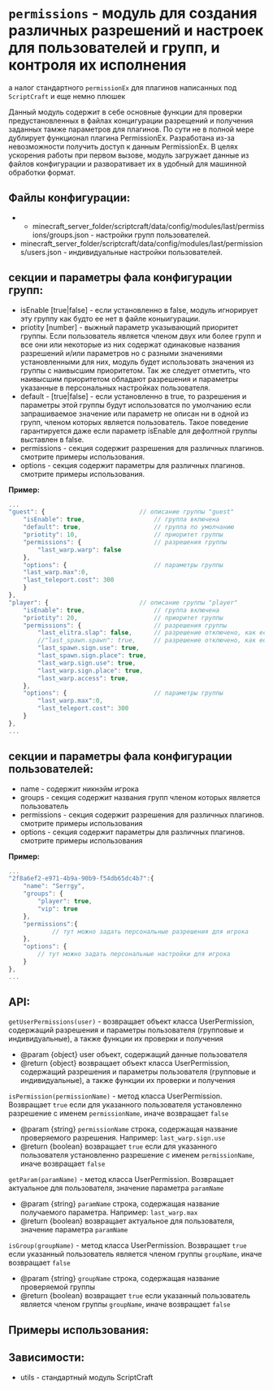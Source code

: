 <!-- TITLE: permissions -->
<!-- SUBTITLE: описание модуля permissions -->

# `permissions` - модуль для создания различных разрешений и настроек для пользователей и групп, и контроля их исполнения

а налог стандартного `permissionEx` для плагинов  написанных под `ScriptCraft` и еще немно плюшек

Данный модуль содержит в себе основные функции для проверки предустановленных в файлах концигурации разрещений и получения заданных тамже параметров для плагинов.
По сути не в полной мере дублирует функционал плагина PermissionEx. Разработана из-за невозможности получить доступ к данным PermissionEx.
В целях ускорения работы при первом вызове, модуль загружает данные из файлов конфигурации и разворативает их в удобный для машинной обработки формат.

## Файлы конфигурации:

- - minecraft_server_folder/scriptcraft/data/config/modules/last/permissions/groups.json - настройки групп пользователей.
- minecraft_server_folder/scriptcraft/data/config/modules/last/permissions/users.json - индивидуальные настройки пользователей.

## секции и параметры фала конфигурации групп:

- isEnable [true|false] - если установленно в false, модуль игнорирует эту группу как будто ее нет в файле коныигурации.
- priotity [number] - выжный параметр указывающий приоритет группы. Если пользователь является членом двух или более групп и все они или некоторые из них содержат одинаковые названия разрешений и/или параметров но с разными значениями установленными для них, модуль будет использовать значения из группы с наивысшим приоритетом. Так же следует отметить, что наивысшим приоритетом обладают разрешения и параметры указанные в персональных настройках пользователя.
- default - [true|false] - если установленно в true, то разрешения и параметры этой группы будут использоватся по умолчанию если запрашиваемое значение или параметр не описан ни в одной из групп, членом которых является пользователь. Такое поведение гарантируется даже если параметр isEnable для дефолтной группы выставлен в false.
- permissions - секция содержит разрешения для различных плагинов. смотрите примеры использования.
- options - секция содержит параметры для различных плагинов. смотрите примеры использования.

**Пример:**
```javascript
...
"guest": {							// описание группы "guest"
	"isEnable": true,					// группа включена
	"default": true, 					// группа по умолчанию
	"priotity": 10,						// приоритет группы
	"permissions": {					// разрешения группы
		"last_warp.warp": false         
	},
	"options": {						// параметры группы
    "last_warp.max":0,
    "last_teleport.cost": 300
	}
},
"player": {							// описание группы "player"
	"isEnable": true,					// группа включена
	"priotity": 20,						// приоритет группы
	"permissions": {					// разрешения группы
		"last_elitra.slap": false,  	// разрешение отключено, как если бы его вообще небыло
		//"last_spawn.spawn": true,		// разрешение отключено, как если бы его вообще небыло
		"last_spawn.sign.use": true,
		"last_spawn.sign.place": true,
		"last_warp.sign.use": true,
		"last_warp.sign.place": true,
		"last_warp.access": true,
	},
	"options": {						// параметры группы
		"last_warp.max":0,
		"last_teleport.cost": 300
	}
},
...
```

## секции и параметры фала конфигурации пользователей:
- name - содержит никнэйм игрока
- groups - секция содержит названия групп членом которых является пользователь
- permissions - секция содержит разрешения для различных плагинов. смотрите примеры использования
- options - секция содержит параметры для различных плагинов. смотрите примеры использования

**Пример:**
```javascript
...
"2f8a6ef2-e971-4b9a-90b9-f54db65dc4b7":{
	"name": "Serrgy",
	"groups": {
		"player": true,
		"vip": true
	},
	"permissions":{
			// тут можно задать персональные разрешения для игрока
	},
	"options": {
		// тут можно задать персональные настройки для игрока
	}
},
...
```

## API:

`getUserPermissions(user)` -  возвращает объект класса UserPermission, содержащий разрешения и параметры пользователя (групповые и индивидуальные), а также функции их проверки и получения
 * @param  {object} user объект, содержащий данные пользователя
 * @return {object}      возвращает объект класса UserPermission, содержащий разрешения и параметры пользователя (групповые и индивидуальные), а также функции их проверки и получения
 
`isPermission(permissionName)` - метод класса UserPermission. Возвращает `true` если для указанного пользователя установленно разрешение с именем `permissionName`, иначе возвращает `false`
 * @param {string}         `permissionName` строка, содержащая название проверяемого разрешения. Например: `last_warp.sign.use`
 * @return {boolean}      возвращает `true` если для указанного пользователя установленно разрешение с именем `permissionName`, иначе возвращает `false`

`getParam(paramName)` - метод класса UserPermission. Возвращает актуальное для пользователя, значение параметра `paramName`
 * @param {string}         `paramName` строка, содержащая название получаемого параметра. Например: `last_warp.max`
 * @return {boolean}      возвращает актуальное для пользователя, значение параметра `paramName`
 
 `isGroup(groupName)` - метод класса UserPermission. Возвращает `true` если указанный пользователь является членом группы `groupName`, иначе возвращает `false`
 * @param {string}         `groupName` строка, содержащая название проверяемой группы
 * @return {boolean}      возвращает `true` если указанный пользователь является членом группы `groupName`, иначе возвращает `false`
 
 ## Примеры использования:

## Зависимости:
 
 - utils - стандартный модуль ScriptCraft
